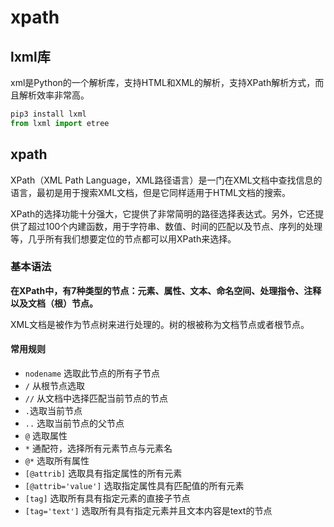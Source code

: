# xpath



## lxml库

xml是Python的一个解析库，支持HTML和XML的解析，支持XPath解析方式，而且解析效率非常高。

```python
pip3 install lxml
from lxml import etree
```

## xpath

XPath（XML Path Language，XML路径语言）是一门在XML文档中查找信息的语言，最初是用于搜索XML文档，但是它同样适用于HTML文档的搜索。

XPath的选择功能十分强大，它提供了非常简明的路径选择表达式。另外，它还提供了超过100个内建函数，用于字符串、数值、时间的匹配以及节点、序列的处理等，几乎所有我们想要定位的节点都可以用XPath来选择。

### 基本语法

**在XPath中，有7种类型的节点：元素、属性、文本、命名空间、处理指令、注释以及文档（根）节点。**

XML文档是被作为节点树来进行处理的。树的根被称为文档节点或者根节点。



#### 常用规则

- `nodename` 选取此节点的所有子节点
- `/` 从根节点选取
- `//` 从文档中选择匹配当前节点的节点
- `.`选取当前节点
- `..` 选取当前节点的父节点
- `@` 选取属性
- `*` 通配符，选择所有元素节点与元素名
- `@*` 选取所有属性
- `[@attrib]` 选取具有指定属性的所有元素
- `[@attrib='value']` 选取指定属性具有匹配值的所有元素
- `[tag]` 选取所有具有指定元素的直接子节点
- `[tag='text']` 选取所有具有指定元素并且文本内容是text的节点





